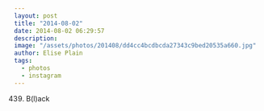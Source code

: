 ```yaml
---
layout: post
title: "2014-08-02"
date: 2014-08-02 06:29:57
description: 
image: "/assets/photos/201408/dd4cc4bcdbcda27343c9bed20535a660.jpg"
author: Elise Plain
tags: 
  - photos
  - instagram
---
```


439. B(l)ack
<p></p>
